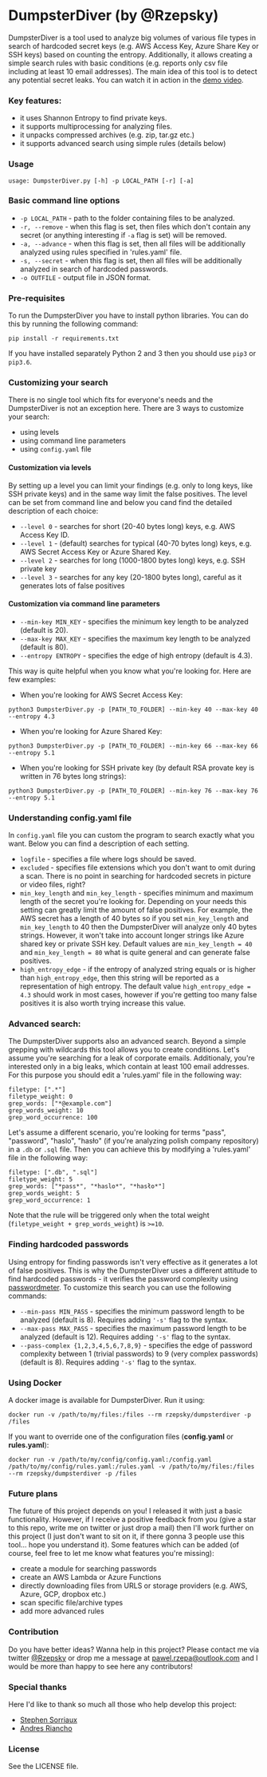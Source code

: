 DumpsterDiver (by @Rzepsky)
========================================

DumpsterDiver is a tool used to analyze big volumes of various file types in search of hardcoded secret keys (e.g. AWS Access Key, Azure Share Key or SSH keys) based on counting the entropy. Additionally, it allows creating a simple search rules with basic conditions (e.g. reports only csv file including at least 10 email addresses).
The main idea of this tool is to detect any potential secret leaks. You can watch it in action in the [demo video](https://vimeo.com/272944858).

### Key features:
* it uses Shannon Entropy to find private keys.
* it supports multiprocessing for analyzing files.
* it unpacks compressed archives (e.g. zip, tar.gz etc.)
* it supports advanced search using simple rules (details below)

### Usage

```
usage: DumpsterDiver.py [-h] -p LOCAL_PATH [-r] [-a]
```

### Basic command line options


* `-p LOCAL_PATH` - path to the folder containing files to be analyzed.
* `-r, --remove` - when this flag is set, then files which don't contain any secret (or anything interesting if `-a` flag is set) will be removed.
* `-a, --advance` - when this flag is set, then all files will be additionally analyzed using rules specified in 'rules.yaml' file.
*  `-s, --secret` - when this flag is set, then all files will be additionally analyzed in search of hardcoded passwords.
* `-o OUTFILE` -  output file in JSON format.

### Pre-requisites
To run the DumpsterDiver you have to install python  libraries. You can do this by running the following command:

```
pip install -r requirements.txt
```
If you have installed separately Python 2 and 3 then you should use `pip3` or `pip3.6`.  

### Customizing your search
There is no single tool which fits for everyone's needs and the DumpsterDiver is not an exception here. There are 3 ways to customize your search:

* using levels
* using command line parameters
* using `config.yaml` file

#### Customization via levels
By setting up  a level you can limit your findings (e.g. only to long keys, like SSH private keys) and in the same way limit the false positives. The level can be set from command line and below you cand find the detailed description of each choice:

* `--level 0` - searches for short (20-40 bytes long) keys, e.g. AWS Access Key ID. 
* `--level 1` - (default) searches for typical (40-70 bytes long) keys, e.g. AWS Secret Access Key or Azure Shared Key. 
* `--level 2` - searches for long (1000-1800 bytes long) keys, e.g. SSH private key
* `--level 3` - searches for any key (20-1800 bytes long), careful as it generates lots of false positives

#### Customization via command line parameters

* `--min-key MIN_KEY` - specifies the minimum key length to be analyzed (default is 20).
* `--max-key MAX_KEY` - specifies the maximum key length to be analyzed (default is 80).
* `--entropy ENTROPY` - specifies the edge of high entropy (default is 4.3).

This way is quite helpful when you know what you're looking for. Here are few examples:

* When you're looking for AWS Secret Access Key:

`python3 DumpsterDiver.py -p [PATH_TO_FOLDER] --min-key 40 --max-key 40 --entropy 4.3` 

* When you're looking for Azure Shared Key:

`python3 DumpsterDiver.py -p [PATH_TO_FOLDER] --min-key 66 --max-key 66 --entropy 5.1`

* When you're looking for SSH private key (by default RSA provate key is written in 76 bytes long strings):

`python3 DumpsterDiver.py -p [PATH_TO_FOLDER] --min-key 76 --max-key 76 --entropy 5.1`

### Understanding config.yaml file
In `config.yaml` file you can custom the program to search exactly what you want. Below you can find a description of each setting.

* `logfile` - specifies a file where logs should be saved.
* `excluded` - specifies file extensions which you don't want to omit during a scan. There is no point in searching for hardcoded secrets in picture or video files, right?
* `min_key_length` and `min_key_length` - specifies minimum and maximum length of the secret you're looking for. Depending on your needs this setting can greatly limit the amount of false positives. For example, the AWS secret has a length of 40 bytes so if you set `min_key_length` and `min_key_length` to 40 then the DumpsterDiver will analyze only 40 bytes strings. However, it won't take into account longer strings like Azure shared key or private SSH key. Default values are `min_key_length = 40` and `min_key_length = 80` what is quite general and can generate false positives.
* `high_entropy_edge` - if the entropy of analyzed string equals or is higher than `high_entropy_edge`, then this string will be reported as a representation of high entropy. The default value `high_entropy_edge = 4.3` should work in most cases, however if you're getting too many false positives it is also worth trying increase this value.

### Advanced search:
The DumpsterDiver supports also an advanced search. Beyond a simple grepping with wildcards this tool allows you to create conditions. Let's assume you're searching for a leak of corporate emails. Additionaly, you're interested only in a big leaks, which contain at least 100 email addresses. For this purpose you should edit a 'rules.yaml' file in the following way:

```
filetype: [".*"]
filetype_weight: 0
grep_words: ["*@example.com"]
grep_words_weight: 10
grep_word_occurrence: 100
```

Let's assume a different scenario, you're looking for terms "pass",  "password", "haslo", "hasło" (if you're analyzing polish company repository) in a `.db` or `.sql` file. Then you can achieve this by modifying a 'rules.yaml' file in the following way:

```
filetype: [".db", ".sql"]
filetype_weight: 5
grep_words: ["*pass*", "*haslo*", "*hasło*"]
grep_words_weight: 5
grep_word_occurrence: 1
```

Note that the rule will be triggered only when the total weight (`filetype_weight + grep_words_weight`) is `>=10`.

### Finding hardcoded passwords
Using entropy for finding passwords isn't very effective as it generates a lot of false positives. This is why the DumpsterDiver uses a different attitude to find hardcoded passwords - it verifies the password complexity using [passwordmeter]('https://pypi.org/project/passwordmeter/'). To customize this search you can use the following commands:

* `--min-pass MIN_PASS` - specifies the minimum password length to be analyzed (default is 8). Requires adding `'-s'` flag to the syntax.
* `--max-pass MAX_PASS` - specifies the maximum password length to be analyzed (default is 12). Requires adding `'-s'` flag to the syntax.
* `--pass-complex {1,2,3,4,5,6,7,8,9}` - specifies the edge of password complexity between 1 (trivial passwords) to 9 (very complex passwords) (default is 8). Requires adding `'-s'` flag to the syntax.

### Using Docker
A docker image is available for DumpsterDiver. Run it using:
```
docker run -v /path/to/my/files:/files --rm rzepsky/dumpsterdiver -p /files
```
If you want to override one of the configuration files (**config.yaml** or **rules.yaml**):
```
docker run -v /path/to/my/config/config.yaml:/config.yaml /path/to/my/config/rules.yaml:/rules.yaml -v /path/to/my/files:/files --rm rzepsky/dumpsterdiver -p /files
```
### Future plans
The future of this project depends on you! I released it with just a basic functionality. However, if I receive a positive feedback from you (give a star to this repo, write me on twitter or just drop a mail) then I'll work further on this project (I just don't want to sit on it, if there gonna 3 people use this tool... hope you understand it). Some features which can be added (of course, feel free to let me know what features you're missing):

- create a module for searching passwords
- create an AWS Lambda or Azure Functions
- directly downloading files from URLS or storage providers (e.g. AWS, Azure, GCP, dropbox etc.)
- scan specific file/archive types
- add more advanced rules

### Contribution

Do you have better ideas? Wanna help in this project? Please contact me via twitter [@Rzepsky](https://twitter.com/Rzepsky) or drop me a message at pawel.rzepa@outlook.com and I would be more than happy to see here any contributors!

### Special thanks
Here I'd like to thank so much all those who help develop this project:

* [Stephen Sorriaux](https://github.com/StephenSorriaux)
* [Andres Riancho](https://twitter.com/w3af)

### License

See the LICENSE file.
